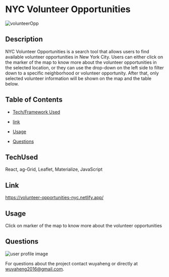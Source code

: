 # NYC Volunteer Opportunities
![volunteerOpp](https://user-images.githubusercontent.com/52837649/107301219-1147b100-6a49-11eb-8ccc-e8a31e8cec22.png)

## Description
NYC Volunteer Opportunities is a search tool that allows users to find available volunteer opportunities in New York City. Users can either click on the marker of the map to know more about the volunteer opportunities in the selected location, or they can use the drop-down on the left side to filter down to a specific neighborhood or volunteer opportunity. After that, only selected volunteer information will be shown on the map and the table below. 


## Table of Contents

* [Tech/Framework Used](#TechUsed)

* [link](#Link)

* [Usage](#usage) 

* [Questions](#Questions)


## TechUsed
React, ag-Grid, Leaflet, Materialize, JavaScript

## Link
https://volunteer-opportunities-nyc.netlify.app/

## Usage
Click on marker of the map to know more about the volunteer opportunities

## Questions
![user profile image](https://avatars.githubusercontent.com/u/52837649?v=4)

For questions about the project contact wuyaheng or directly at wuyaheng2016@gmail.com.


